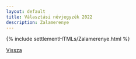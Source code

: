 ```yaml
---
layout: default
title: Választási névjegyzék 2022
description: Zalamerenye
---
```


{% include settlementHTMLs/Zalamerenye.html %}

[Vissza](./)